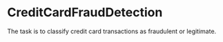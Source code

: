 # CreditCardFraudDetection
The task is to classify credit card transactions as fraudulent or legitimate.
